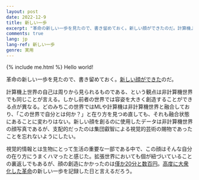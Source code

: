 ```yaml
---
layout: post
date: 2022-12-9
title: 新しい一歩
excerpt: "革命の新しい一歩を見たので、書き留めておく。新しい顔ができたのだ。計算機上世界の自己は周りから見られるものである。非計算機世界でも同じことが言える。"
comments: true
lang: jp
lang-ref: 新しい一歩
genre: 実用
---
```


{% include me.html %}
Hello world!

革命の新しい一歩を見たので、書き留めておく。[新しい顔ができた](https://prisma-ai.com/lensa)のだ。

計算機上世界の自己は周りから見られるものである、という観点は非計算機世界でも同じことが言える。しかし前者の世界では容姿を大きく創造することができる点が異なる。どのみちこの世界ではMLや計算機は非計算機世界と融合しており、「この世界で自分とは何か？」と在り方を見つめ直しても、それも融合状態にあることに変わりはない。新しい顔を創るのに使用したデータは非計算機世界の顔写真であるが、支配的だったのは集団叡智による視覚的芸術の賜物であったことを忘れないようにしたい。

視覚的情報とは生物にとって生活の重要な一部である中で、この顔はそんな自分の在り方にうまくハマったと感じた。拡張世界においても個が紐づいていることの裏返しでもあるが、顔の創造にかかったのは[僅か20分と数百円](https://prisma-ai.com/lensa)。[高度に大衆化した革命](https://mdaisuke.net/jp/2020/01/20/%E3%82%B5%E3%82%A4%E3%83%88%E5%A7%8B%E5%8B%95/)の新しい一歩を記録した日と言えるだろう。
